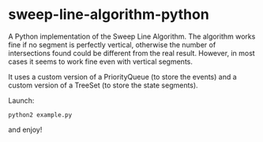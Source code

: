 # sweep-line-algorithm-python

A Python implementation of the Sweep Line Algorithm.
The algorithm works fine if no segment is perfectly vertical, otherwise the number of intersections found could be different from the real result. However, in most cases it seems to work fine even with vertical segments.

It uses a custom version of a PriorityQueue (to store the events) and a custom version of a TreeSet (to store the state segments).

Launch:
```
python2 example.py
```
and enjoy!
